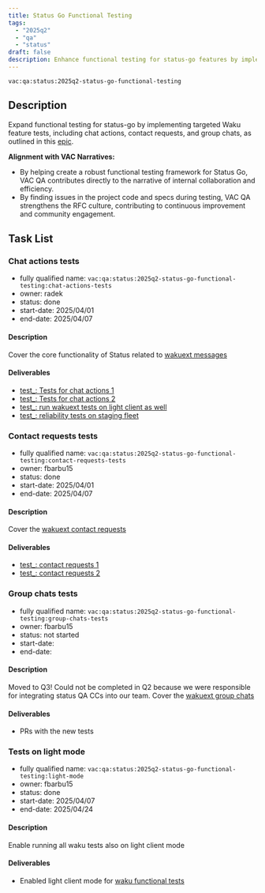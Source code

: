 ```yaml
---
title: Status Go Functional Testing
tags:
  - "2025q2"
  - "qa"
  - "status"  
draft: false  
description: Enhance functional testing for status-go features by implementing tests focused on Waku functionality.
---
```


`vac:qa:status:2025q2-status-go-functional-testing`

## Description
Expand functional testing for status-go by implementing targeted Waku feature tests, 
including chat actions, contact requests, and group chats, 
as outlined in this [epic](https://github.com/status-im/status-go/issues/6064). 

**Alignment with VAC Narratives:**
* By helping create a robust functional testing framework for Status Go,
  VAC QA contributes directly to the narrative of internal collaboration and efficiency.
* By finding issues in the project code and specs during testing,
  VAC QA strengthens the RFC culture, contributing to continuous improvement and community engagement.

## Task List


### Chat actions tests

* fully qualified name: `vac:qa:status:2025q2-status-go-functional-testing:chat-actions-tests`
* owner: radek
* status: done
* start-date: 2025/04/01
* end-date: 2025/04/07

#### Description
Cover the core functionality of Status related to [wakuext messages](https://github.com/status-im/status-go/issues/6072)

#### Deliverables
- [test_: Tests for chat actions 1](https://github.com/status-im/status-go/pull/6453)
- [test_: Tests for chat actions 2](https://github.com/status-im/status-go/pull/6492)
- [test_: run wakuext tests on light client as well](https://github.com/status-im/status-go/pull/6518) 
- [test_: reliability tests on staging fleet](https://github.com/status-im/status-go/pull/6543)


### Contact requests tests

* fully qualified name: `vac:qa:status:2025q2-status-go-functional-testing:contact-requests-tests`
* owner: fbarbu15
* status: done
* start-date: 2025/04/01
* end-date: 2025/04/07

#### Description
Cover the [wakuext contact requests](https://github.com/status-im/status-go/issues/6085)

#### Deliverables
* [test_: contact requests 1](https://github.com/status-im/status-go/pull/6425)
* [test_: contact requests 2](https://github.com/status-im/status-go/pull/6437)


### Group chats tests

* fully qualified name: `vac:qa:status:2025q2-status-go-functional-testing:group-chats-tests`
* owner: fbarbu15
* status: not started
* start-date: 
* end-date: 

#### Description
Moved to Q3! Could not be completed in Q2 because we were responsible for integrating status QA CCs into our team.
Cover the [wakuext group chats](https://github.com/status-im/status-go/issues/6071)

#### Deliverables
* PRs with the new tests

### Tests on light mode

* fully qualified name: `vac:qa:status:2025q2-status-go-functional-testing:light-mode`
* owner: fbarbu15
* status: done
* start-date: 2025/04/07
* end-date: 2025/04/24

#### Description
Enable running all waku tests also on light client mode

#### Deliverables
- Enabled light client mode for [waku functional tests](https://github.com/status-im/status-go/pull/6518/files)
